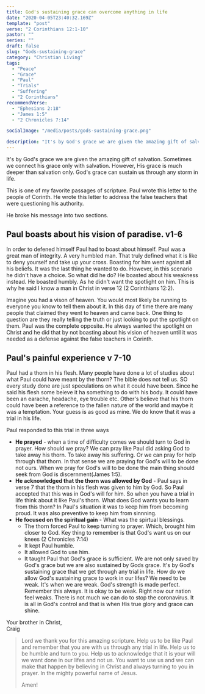 ```yaml
---
title: God's sustaining grace can overcome anything in life
date: "2020-04-05T23:40:32.169Z"
template: "post"
verse: "2 Corinthians 12:1-10"
pastor: ""
series: ""
draft: false
slug: "Gods-sustaining-grace"
category: "Christian Living"
tags:
  - "Peace"
  - "Grace"
  - "Paul"
  - "Trials"
  - "Suffering"
  - "2 Corinthians"
recommendVerse: 
  - "Ephesians 2:18"
  - "James 1:5"
  - "2 Chronicles 7:14"

socialImage: "/media/posts/gods-sustaining-grace.png"

description: "It's by God's grace we are given the amazing gift of salvation. Sometimes we connect his grace only with salvation. However, His grace is much deeper than salvation only. God's grace can sustain us through any storm in life."
---
```


It's by God's grace we are given the amazing gift of salvation. Sometimes we connect his grace only with salvation. However, His grace is much deeper than salvation only. God's grace can sustain us through any storm in life.

This is one of my favorite passages of scripture. Paul wrote this letter to the people of Corinth. He wrote this letter to address the false teachers that were questioning his authority. 

He broke his message into two sections. 

## Paul boasts about his vision of paradise. v1-6

In order to defened himself Paul had to boast about himself. Paul was a great man of integrity. A very humbled man. That truly defined what it is like to deny yourself and take up your cross. Boasting for him went against all his beliefs. It was the last thing he  wanted to do. However, in this scenario he didn't have a choice. So what did he do? He boasted about his weakness instead. He boasted humbly. As he didn't want the spotlight on him. This is why he said I know a man in Christ in verse 12 (2 Corinthians 12:2). 

Imagine you had a vison of heaven. You would most likely be running to everyone you know to tell them about it. In this day of time there are many people that claimed they went to heaven and came back. One thing to question are they really telling the truth or just looking to put the spotlight on them. Paul was the complete opposite. He always wanted the spotlight on Christ and he did that by not boasting about his vision of heaven until it was needed as a defense against the false teachers in Corinth.  

## Paul's painful experience v 7-10 

Paul had a thorn in his flesh. Many people have done a lot of studies about what Paul could have meant by the thorn? The bible does not tell us. SO every study done are just speculations on what it could have been. Since he said his flesh some beieve it ha something to do with his body. It could have been an earache, headache, eye trouble etc. Other's believe that his thorn could have been a reference to the fallen nature of the world and maybe it was a temptation. Your guess is as good as mine. We do know that it was a trial in his life. 

Paul responded to this trial in three ways
 - **He prayed** - when a time of difficulty comes we should turn to God in prayer. How should we pray? We can pray like Paul did asking God to take away his thorn. To take away his suffering. Or we can pray for help through that thorn. In that sense we are praying for God's will to be done not ours. When we pray for God's will to be done the main thing should seek from God is discernment(James 1:5).
 - **He acknowledged that the thorn was allowed by God** - Paul says in verse 7 that the thorn in his flesh was given to him by God. So Paul accepted that this was in God's will for him. So when you have a trial in life think about it like Paul's thorn. What does God wants you to learn from this thorn? In Paul's situation it was to keep him from becoming proud. It was also preventive to keep him from sinnning. 
 - **He focused on the spiritual gain** - 
  What was the spirtual blessings.
   - The thorn forced Paul to keep turning to prayer. Which, brought him closer to God. Key thing to remember is that God's want us on our knees (2 Chronicles 7:14)
   - It kept Paul humble.
   - It allowed God to use him. 
   - It taught Paul that God's grace is sufficient. We are not only saved by God's grace but we are also sustained by Gods grace. It's by God's sustaining grace that we get through any trial in life. How do we allow God's sustaining grace to work in our lifes? We need to be weak. It's when we are weak. God's strength is made perfect. Remember this always. It is okay to be weak. Right now our nation feel weaks. There is not much we can do to stop the coronavirus. It is all in God's control and that is when His true glory and grace can shine. 

Your brother in Christ,
<br /> Craig

<blockquote>
Lord we thank you for this amazing scripture. Help us to be like Paul and remember that you are with us through any trial in life. Help us to be humble and turn to you. Help us to acknowledge that it is your will we want done in our lifes and not us. You want to use us and we can make that happen by believing in Christ and always turning to you in prayer. In the mighty powerful name of Jesus. 

Amen!

</blockquote>
 
